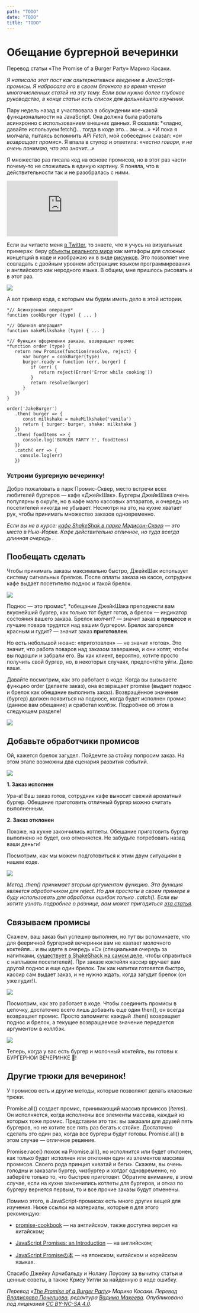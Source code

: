 ```yaml
---
path: "TODO"
date: "TODO"
title: "TODO"
---
```


# Обещание бургерной вечеринки

Перевод статьи «The Promise of a Burger Party» Марико Косаки.

*Я написала этот пост как альтернативное введение в JavaScript-промисы. Я набросала его в своем блокноте во время чтения многочисленных статей на эту тему. Если вам нужно более глубокое руководство, в конце статьи есть список для дальнейшего изучения.*

Пару недель назад я участвовала в обсуждении кое-какой функциональности на JavaScript. Она должна была работать асинхронно с использованием внешних данных. Я сказала: *«ладно, давайте используем fetch()… тогда в коде это… эм-м…» *И пока я молчала, пытаясь вспомнить *API Fetch*, мой собеседник сказал: «*он возвращает промис»*. Я впала в ступор и ответила: «*честно говоря, я не очень понимаю, что это значит…»*

Я множество раз писала код на основе промисов, но в этот раз части почему-то не сложились в единую картину. Я поняла, что в действительности так и не разобралась с ними.

<iframe src="https://medium.com/media/6843ee4f347528b7d397ac9dfab79a85" frameborder=0></iframe>

Если вы читаете меня [в Twitter](https://twitter.com/kosamari), то знаете, что я учусь на визуальных примерах: беру [объекты реального мира](https://twitter.com/kosamari/status/807303762188574720) как метафоры для сложных концепций в коде и изображаю их в виде [рисунков](https://twitter.com/kosamari/status/806941856777011200). Это позволяет мне совладать с двойным уровнем абстракции: языком программирования и английского как неродного языка. В общем, мне пришлось рисовать и в этот раз.

![](https://cdn-images-1.medium.com/max/5464/1*3U8UF-FdRnWK3RE44NGKyg.png)

А вот пример кода, с которым мы будем иметь дело в этой истории.

    *// Асинхронная операция*
    function cookBurger (type) { ... }  

    *// Обычная операция*
    function makeMilkshake (type) { ... }

    *// Функция оформления заказа, возвращает промис
    *function order (type) {   
       return new Promise(function(resolve, reject) {
          var burger = cookBurger(type)
          burger.ready = function (err, burger) {
             if (err) {
                return reject(Error('Error while cooking'))
             }
             return resolve(burger)
          }
       })
    }

    order('JakeBurger')
       .then( burger => {
          const milkshake = makeMilkshake('vanila')
          return { burger: burger, shake: milkshake }
       })
       .then( foodItems => {
          console.log('BURGER PARTY !', foodItems)
       })
       .catch( err => {
         console.log(err)   
       })

### Устроим бургерную вечеринку!

Добро пожаловать в парк Промис-Сквер, место встречи всех любителей бургеров — кафе «ДжейкШак». Бургеры ДжейкШака очень популярны в окру́ге, но в кафе мало кассовых аппаратов, и очередь из посетителей никогда не убывает. Несмотря на это, на кухне хватает рук, чтобы принимать множество заказов одновременно.

*Если вы не в курсе: [кафе ShakeShak в парке Мэдисон-Сквер](http://www.foodsmackdown.com/2011/08/shake-shack-new-york-madison-square-park/) — это место в Нью-Йорке. Кафе действительно отличное, но туда всегда длинная очередь .*

## Пообещать сделать

Чтобы принимать заказы максимально быстро, ДжейкШак использует систему сигнальных брелков. После оплаты заказа на кассе, сотрудник кафе выдает посетителю поднос и такой брелок.

![](https://cdn-images-1.medium.com/max/5464/1*Gh5Pv0ujTuikxGZMeANfCg.png)

Поднос — это промис*, *обещание ДжейкШака преподнести вам вкуснейший бургер, как только тот будет готов, а брелок — индикатор состояния вашего заказа. Брелок молчит? — значит заказ **в процессе** и лучшие повара трудятся над вашим бургером. Брелок загорелся красным и гудит? — значит заказ **приготовлен**.

Но есть небольшой нюанс: «приготовлен» — не значит «готов». Это значит, что работа поваров над заказом завершена, и они хотят, чтобы вы подошли и забрали его. Вы как клиент, вероятно, хотите просто получить свой бургер, но, в некоторых случаях, предпочтёте уйти. Дело ваше.

Давайте посмотрим, как это работает в коде. Когда вы вызываете функцию order (делаете заказ), она возвращает promise (выдает поднос и брелок как обещание выполнить заказ). Возвращённое значение (бургер) должен появиться на подносе, когда будет исполнен промис (данное вам обещание) и сработал колбэк. Подробнее об этом в следующем разделе!

![](https://cdn-images-1.medium.com/max/5464/1*-h3389QFwG0TG01piaFQjg.png)

## Добавьте обработчики промисов

Ой, кажется брелок загудел. Пойдемте за стойку попросим заказ. На этом этапе возможны два сценария развития событий.

![](https://cdn-images-1.medium.com/max/5464/1*EvC0N4I6l5WWH7CM9f0THg.png)

**1. Заказ исполнен**

Ура-а! Ваш заказ готов, сотрудник кафе выносит свежий ароматный бургер. Обещание приготовить отличный бургер можно считать выполненным.

**2. Заказ отклонен**

Похоже, на кухне закончились котлеты. Обещание приготовить бургер выполнено не будет, оно отменяется. Не забудьте потребовать назад ваши деньги!

Посмотрим, как мы можем подготовиться к этим двум ситуациям в нашем коде.

![](https://cdn-images-1.medium.com/max/5464/1*XbbU9ZKSkEXPgkvFmULtIA.png)

*Метод .then() принимает вторым аргументом функцию. Эта функция является обработчиком для reject. Но для простоты в своем примере я буду использовать для обработки ошибок только .catch(). Если вы хотите узнать подробнее о разнице, вам может пригодиться [эта статья](https://developers.google.com/web/fundamentals/getting-started/primers/promises#error_handling).*

## Связываем промисы

Скажем, ваш заказ был успешно выполнен, но тут вы вспоминаете, что для фееричной бургерной вечеринки вам не хватает молочного коктейля… и вы идете в очередь «С» (специальная очередь за напитками, [существует в ShakeShack на самом деле](http://midtownlunch.com/2010/08/02/midtown-times-square-shake-shack-finally-add-a-c-line/), чтобы справиться с наплывом посетителей). При заказе коктейля кассир вручает вам другой поднос и еще один брелок. Так как напитки готовятся быстро, кассир сам выдает заказ, и не нужно ждать, когда загудит брелок (он уже гудит!).

![](https://cdn-images-1.medium.com/max/5464/1*WgzhaiCXhXQjrL04woAaEg.png)

Посмотрим, как это работает в коде. Чтобы соединить промисы в цепочку, достаточно всего лишь добавить еще один then(), он всегда возвращает промис. Просто запомните: каждый .then() возвращает поднос и брелок, а текущее возвращаемое значение передается аргументом в коллбэк.

![](https://cdn-images-1.medium.com/max/5464/1*JogpJI8YjDS7kkhTGgdcaQ.png)

Теперь, когда у вас есть бургер и молочный коктейль, вы готовы к БУРГЕРНОЙ ВЕЧЕРИНКЕ 🎉!

## Другие трюки для вечеринок!

У промисов есть и другие методы, которые позволяют делать классные трюки.

Promise.all() создает промис, принимающий массив промисов (*items*). Он исполняется, когда исполнены все элементы массива, каждый из которых тоже промис. Представим это так: вы заказали для друзей пять бургеров, но не хотите все пять раз бегать к стойке. Достаточно сделать это один раз, когда все бургеры будут готовы. Promise.all() в этом случае — отличное решение.

Promise.race() похож на Promise.all(), но исполнится или будет отклонен, как только будет исполнен или отклонен один из элементов массива промисов. Своего рода принцип «хватай и беги». Скажем, вы очень голодны и заказали бургер, чизбургер и хотдог одновременно, но заберёте только то, что быстрее приготовят. Обратите внимание, в этом случае, если на кухне закончились котлеты для бургеров, и отказ по бургеру вернется первым, то и все прочие заказы будут отменены.

Помимо этого, в JavaScript-промисах есть много других вещей для изучения. Ниже ссылки на материалы, которые я для этого рекомендую:

* [promise-cookbook](https://github.com/mattdesl/promise-cookbook/blob/master/README.md) — на английском, также доступна версия на китайском;

* [JavaScript Promises: an Introduction](https://developers.google.com/web/fundamentals/getting-started/primers/promises) — на английском;

* [JavaScript Promiseの本](http://azu.github.io/promises-book/) — на японском, китайском и корейском языках.

Спасибо Джейку Арчибальду и Нолану Лоусону за вычитку статьи и ценные советы, а также Крису Уитли за найденную в коде ошибку.

*Перевод «[The Promise of a Burger Party](http://kosamari.com/notes/the-promise-of-a-burger-party)» Марико Косаки. Перевод [Владислава Почепцова](https://medium.com/@vlad_poe), редактура [Вадима Макеева](https://medium.com/@pepelsbey). Опубликовано под лицензией [CC BY-NC-SA 4.0](https://creativecommons.org/licenses/by-nc-sa/4.0/).*
